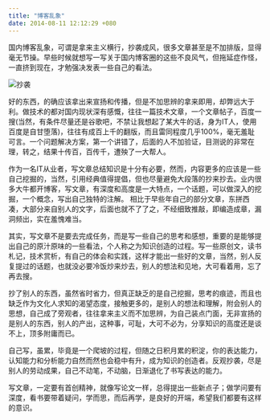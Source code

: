 ```yaml
---
title: "博客乱象"
date: 2014-08-11 12:12:29 +080 
---
```


国内博客乱象，可谓是拿来主义横行，抄袭成风，很多文章甚至是不加排版，显得毫无节操。早些时候就想写一写关于国内博客圈的这些不良风气，但拖延症作怪，一直挤到现在，才勉强决发表一些自己的看法。

![抄袭](http://img3.douban.com/view/photo/photo/public/p2228626535.jpg)

好的东西，的确应该拿出来宣扬和传播，但是不加思辨的拿来即用，却弊远大于利。做技术的都对国内现状深有感慨，往往一篇技术文章，一个文章帖子，百度一搜(当然，有条件尽量还是谷歌吧，不禁让我想起了某大牛的话，身为IT人，使用百度是自甘堕落)，往往有成百上千的翻版，而且雷同程度几乎100%，毫无羞耻可言。一个问题解决方案，第一个讲错了，后面的人不加验证，目测说的非常在理，转之，结果十传百，百传千，遭殃了一大帮人。

作为一名IT从业者，写文章总结知识是十分有必要，然而，内容更多的应该是一些自己挖掘的，当然，引用经典值得提倡，但也尽量避免大段落的抄来抄去。业内很多大牛都开博客，写文章，有深度和高度是一大特点，一个话题，可以做深入的挖掘，一个概念，写出自己独特的注解。 相比于早些年自己的部分文章，东拼西凑，大部分来自别人的文字，后面也就不了了之，不经细致推敲，即编造成章，漏洞频出，实在羞愧难当。

<!-- more -->

其实，写文章不是要去完成任务，而是写一些自己的思考和感想，重要的是能够提出自己的原汁原味的一些看法，个人称之为知识创造的过程。写一些原创文，读书札记，技术赏析，有自己的体会和实践，这样才能出一些好的文章，当然，别人反复提过的话题，也就没必要冷饭炒来炒去，别人的想法和见地，大可看着用，忘了再去搜。

抄了别人的东西，虽然省时省力，但真正缺乏的是自己挖掘，思考的痕迹，而且也缺乏作为文化人求知的渴望态度，接触更多的，是别人的想法和理解，附会别人的思想，自己成了旁观者，往往拿来主义而不加思辨，为自己装点门面，无非宣扬的是别人的东西，别人的产出，这种事，可耻，大可不必为，分享知识的高度还是谈不上，顶多附庸而已。

自己写，虽累，毕竟是一个爬坡的过程，但随之日积月累的积淀，你的表达能力，认知能力和分析能力自然而然也会稳中有升，成为知识的创造者。反观抄袭，尽是别人的劳动成果，自己不动笔，不动脑，日渐退化了书写表达的能力。

写文章，一定要有首创精神，就像写论文一样，总得提出一些新点子；做学问要有深度，看书要带着疑问，学而思，而后再学，是良好的开端，希望我们都要有这样的意识。